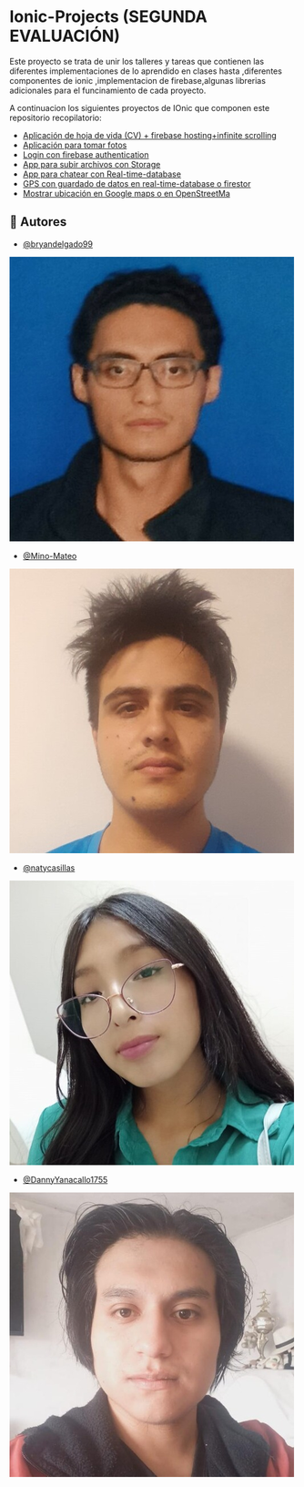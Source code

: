 # Ionic-Projects (SEGUNDA EVALUACIÓN)

Este proyecto se trata de unir los talleres y tareas que contienen las diferentes implementaciones de lo aprendido en clases hasta ,diferentes componentes de ionic ,implementacion de firebase,algunas librerias adicionales para el funcinamiento de cada proyecto.

A continuacion los siguientes proyectos de IOnic que componen este repositorio recopilatorio:

- [Aplicación de hoja de vida (CV) + firebase hosting+infinite scrolling](https://github.com/bryandelgado99/Ionic-Projects/blob/main/Cv_Firebase/README.md)
- [Aplicación para tomar fotos](https://github.com/bryandelgado99/Ionic-Projects/blob/main/Galeria/README.md)
- [Login con firebase authentication](https://github.com/bryandelgado99/Ionic-Projects/blob/main/Login_Firebase/README.md)
- [App para subir archivos con Storage](https://github.com/bryandelgado99/Ionic-Projects/tree/main/Guardado_Firebase)
- [App para chatear con Real-time-database](https://github.com/bryandelgado99/Ionic-Projects/blob/main/Chat/README.md)
- [GPS con guardado de datos en real-time-database o firestor](https://github.com/bryandelgado99/Ionic-Projects/blob/main/GPS_Firebase/README.md)
- [Mostrar ubicación en Google maps o en OpenStreetMa](https://github.com/bryandelgado99/Ionic-Projects/blob/main/GPS_Tiempo_Real/README.md)
  

## 👫 Autores

- [@bryandelgado99](https://github.com/bryandelgado99)

![Perfil](Recursos/img_autores/2.jpg)

- [@Mino-Mateo](https://github.com/Mino-Mateo)

![Perfil](Recursos/img_autores/1.jpg)

- [@natycasillas](https://github.com/natycasillas)

![Perfil](Recursos/img_autores/4.jpg)

- [@DannyYanacallo1755](https://github.com/DannyYanacallo1755)

![Perfil](Recursos/img_autores/3.jpg)
